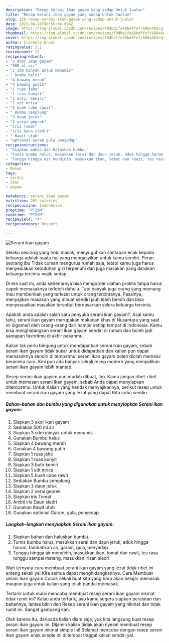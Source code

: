 ```yaml
---
description: "Resep Serani ikan gayam yang sedap Untuk Jualan"
title: "Resep Serani ikan gayam yang sedap Untuk Jualan"
slug: 126-resep-serani-ikan-gayam-yang-sedap-untuk-jualan
date: 2021-04-28T08:55:04.694Z
image: https://img-global.cpcdn.com/recipes/f0dbe1fe88bdffef/680x482cq70/serani-ikan-gayam-foto-resep-utama.jpg
thumbnail: https://img-global.cpcdn.com/recipes/f0dbe1fe88bdffef/680x482cq70/serani-ikan-gayam-foto-resep-utama.jpg
cover: https://img-global.cpcdn.com/recipes/f0dbe1fe88bdffef/680x482cq70/serani-ikan-gayam-foto-resep-utama.jpg
author: Clarence Grant
ratingvalue: 3.1
reviewcount: 12
recipeingredient:
- "3 ekor ikan gayam"
- "500 ml air"
- "3 sdm minyak untuk menumis"
- " Bumbu halus"
- "4 bawang merah"
- "4 bawang putih"
- "1 ruas jahe"
- "1 ruas kunyit"
- "3 butir kemiri"
- "1 sdt mrica"
- "5 buah cabe rawit"
- " Bumbu cemplung"
- "3 daun jeruk"
- "2 serai geprek"
- "iris Tomat"
- "iris Daun sledri"
- " Rawit utuh"
- "optional Garam gula penyedap"
recipeinstructions:
- "Siapkan bahan dan haluskan bumbu."
- "Tumis bumbu halus, masukkan serai dan daun jeruk, aduk hingga harum, tambahkan air, garam, gula, penyedap."
- "Tunggu hingga air mendidih, masukkan ikan, tomat dan rawit, tes rasa tunggu sampai matang, masukkan irisan sledri"
categories:
- Resep
tags:
- serani
- ikan
- gayam

katakunci: serani ikan gayam 
nutrition: 261 calories
recipecuisine: Indonesian
preptime: "PT29M"
cooktime: "PT59M"
recipeyield: "4"
recipecategory: Dessert

---
```



![Serani ikan gayam](https://img-global.cpcdn.com/recipes/f0dbe1fe88bdffef/680x482cq70/serani-ikan-gayam-foto-resep-utama.jpg)

Selaku seorang yang hobi masak, menyuguhkan santapan enak kepada keluarga adalah suatu hal yang mengasyikan untuk kamu sendiri. Peran seorang ibu Tidak cuman mengurus rumah saja, tetapi kamu juga harus menyediakan kebutuhan gizi terpenuhi dan juga masakan yang dimakan keluarga tercinta wajib sedap.

Di era  saat ini, anda sebenarnya bisa mengorder olahan praktis tanpa harus capek memasaknya terlebih dahulu. Tapi banyak juga orang yang memang mau memberikan yang terlezat untuk orang tercintanya. Pasalnya, menyajikan masakan yang dibuat sendiri jauh lebih bersih dan bisa menyesuaikan masakan tersebut berdasarkan selera keluarga tercinta. 



Apakah anda adalah salah satu penyuka serani ikan gayam?. Asal kamu tahu, serani ikan gayam merupakan makanan khas di Nusantara yang saat ini digemari oleh orang-orang dari hampir setiap tempat di Indonesia. Kamu bisa menghidangkan serani ikan gayam sendiri di rumah dan boleh jadi santapan favoritmu di akhir pekanmu.

Kalian tak perlu bingung untuk mendapatkan serani ikan gayam, sebab serani ikan gayam tidak sukar untuk didapatkan dan kalian pun dapat memasaknya sendiri di tempatmu. serani ikan gayam boleh diolah memalui beraneka cara. Kini pun ada banyak sekali resep modern yang menjadikan serani ikan gayam lebih mantap.

Resep serani ikan gayam pun mudah dibuat, lho. Kamu jangan ribet-ribet untuk memesan serani ikan gayam, sebab Anda dapat menyiapkan ditempatmu. Untuk Kalian yang hendak menyajikannya, berikut resep untuk membuat serani ikan gayam yang lezat yang dapat Kita coba sendiri.

<!--inarticleads1-->

##### Bahan-bahan dan bumbu yang digunakan untuk menyiapkan Serani ikan gayam:

1. Siapkan 3 ekor ikan gayam
1. Sediakan 500 ml air
1. Siapkan 3 sdm minyak untuk menumis
1. Gunakan  Bumbu halus
1. Siapkan 4 bawang merah
1. Gunakan 4 bawang putih
1. Siapkan 1 ruas jahe
1. Siapkan 1 ruas kunyit
1. Siapkan 3 butir kemiri
1. Siapkan 1 sdt mrica
1. Siapkan 5 buah cabe rawit
1. Sediakan  Bumbu cemplung
1. Siapkan 3 daun jeruk
1. Siapkan 2 serai geprek
1. Siapkan iris Tomat
1. Ambil iris Daun sledri
1. Gunakan  Rawit utuh
1. Gunakan optional Garam, gula, penyedap




<!--inarticleads2-->

##### Langkah-langkah menyiapkan Serani ikan gayam:

1. Siapkan bahan dan haluskan bumbu.
1. Tumis bumbu halus, masukkan serai dan daun jeruk, aduk hingga harum, tambahkan air, garam, gula, penyedap.
1. Tunggu hingga air mendidih, masukkan ikan, tomat dan rawit, tes rasa tunggu sampai matang, masukkan irisan sledri




Wah ternyata cara membuat serani ikan gayam yang lezat tidak ribet ini enteng sekali ya! Kita semua dapat menghidangkannya. Cara Membuat serani ikan gayam Cocok sekali buat kita yang baru akan belajar memasak maupun juga untuk kalian yang telah pandai memasak.

Tertarik untuk mulai mencoba membuat resep serani ikan gayam nikmat tidak rumit ini? Kalau anda tertarik, ayo kamu segera siapkan peralatan dan bahannya, lantas bikin deh Resep serani ikan gayam yang nikmat dan tidak rumit ini. Sangat gampang kan. 

Oleh karena itu, daripada kalian diam saja, yuk kita langsung buat resep serani ikan gayam ini. Dijamin kalian tiidak akan nyesel membuat resep serani ikan gayam nikmat simple ini! Selamat mencoba dengan resep serani ikan gayam enak simple ini di tempat tinggal kalian sendiri,ya!.

